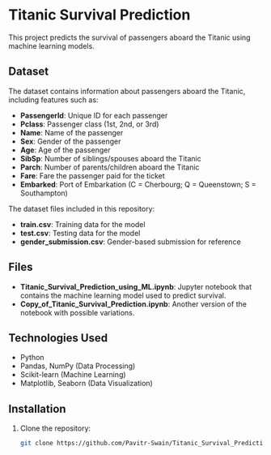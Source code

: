 # Titanic Survival Prediction

This project predicts the survival of passengers aboard the Titanic using machine learning models.

## Dataset

The dataset contains information about passengers aboard the Titanic, including features such as:
- **PassengerId**: Unique ID for each passenger
- **Pclass**: Passenger class (1st, 2nd, or 3rd)
- **Name**: Name of the passenger
- **Sex**: Gender of the passenger
- **Age**: Age of the passenger
- **SibSp**: Number of siblings/spouses aboard the Titanic
- **Parch**: Number of parents/children aboard the Titanic
- **Fare**: Fare the passenger paid for the ticket
- **Embarked**: Port of Embarkation (C = Cherbourg; Q = Queenstown; S = Southampton)

The dataset files included in this repository:
- **train.csv**: Training data for the model
- **test.csv**: Testing data for the model
- **gender_submission.csv**: Gender-based submission for reference

## Files

- **Titanic_Survival_Prediction_using_ML.ipynb**: Jupyter notebook that contains the machine learning model used to predict survival.
- **Copy_of_Titanic_Survival_Prediction.ipynb**: Another version of the notebook with possible variations.

## Technologies Used

- Python
- Pandas, NumPy (Data Processing)
- Scikit-learn (Machine Learning)
- Matplotlib, Seaborn (Data Visualization)

## Installation

1. Clone the repository:
   ```bash
   git clone https://github.com/Pavitr-Swain/Titanic_Survival_Prediction.git
